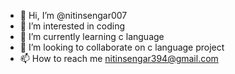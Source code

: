 - 👋 Hi, I’m @nitinsengar007
- 👀 I’m interested in coding
- 🌱 I’m currently learning c language
- 💞️ I’m looking to collaborate on c language project
- 📫 How to reach me nitinsengar394@gmail.com

<!---
nitinsengar007/nitinsengar007 is a ✨ special ✨ repository because its `README.md` (this file) appears on your GitHub profile.
You can click the Preview link to take a look at your changes.
--->
